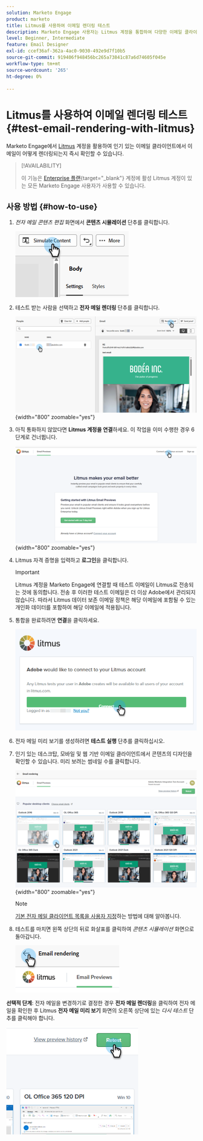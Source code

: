 ```yaml
---
solution: Marketo Engage
product: marketo
title: Litmus를 사용하여 이메일 렌더링 테스트
description: Marketo Engage 사용자는 Litmus 계정을 통합하여 다양한 이메일 클라이언트에서 콘텐츠 렌더링을 테스트할 수 있습니다.
level: Beginner, Intermediate
feature: Email Designer
exl-id: ccef36af-362a-4ac0-9030-492e9d7f10b5
source-git-commit: 919406f948456bc265a73841c87a6d74605f045e
workflow-type: tm+mt
source-wordcount: '265'
ht-degree: 0%

---
```


# Litmus를 사용하여 이메일 렌더링 테스트 {#test-email-rendering-with-litmus}

Marketo Engage에서 [Litmus](https://www.litmus.com/email-testing) 계정을 활용하여 인기 있는 이메일 클라이언트에서 이메일이 어떻게 렌더링되는지 즉시 확인할 수 있습니다.

>[!AVAILABILITY]
>
>이 기능은 [Enterprise 플랜](https://www.litmus.com/pricing/enterprise){target="_blank"} 계정에 활성 Litmus 계정이 있는 모든 Marketo Engage 사용자가 사용할 수 있습니다.

## 사용 방법 {#how-to-use}

1. _전자 메일 콘텐츠 편집_ 화면에서 **콘텐츠 시뮬레이션** 단추를 클릭합니다.

   ![](assets/test-email-rendering-with-litmus-1.png)

1. 테스트 받는 사람을 선택하고 **전자 메일 렌더링** 단추를 클릭합니다.

   ![](assets/test-email-rendering-with-litmus-2.png){width="800" zoomable="yes"}

1. 아직 통화하지 않았다면 **Litmus 계정을 연결**&#x200B;하세요. 이 작업을 이미 수행한 경우 6단계로 건너뜁니다.

   ![](assets/test-email-rendering-with-litmus-3.png){width="800" zoomable="yes"}

1. Litmus 자격 증명을 입력하고 **로그인**&#x200B;을 클릭합니다.

   >[!IMPORTANT]
   >
   >Litmus 계정을 Marketo Engage에 연결할 때 테스트 이메일이 Litmus로 전송되는 것에 동의합니다. 전송 후 이러한 테스트 이메일은 더 이상 Adobe에서 관리되지 않습니다. 따라서 Litmus 데이터 보존 이메일 정책은 해당 이메일에 포함될 수 있는 개인화 데이터를 포함하여 해당 이메일에 적용됩니다.

1. 통합을 완료하려면 **연결**&#x200B;을 클릭하세요.

   ![](assets/test-email-rendering-with-litmus-4.png)

1. 전자 메일 미리 보기를 생성하려면 **테스트 실행** 단추를 클릭하십시오.

1. 인기 있는 데스크탑, 모바일 및 웹 기반 이메일 클라이언트에서 콘텐츠의 디자인을 확인할 수 있습니다. 미리 보려는 썸네일 수를 클릭합니다.

   ![](assets/test-email-rendering-with-litmus-5.png){width="800" zoomable="yes"}

   >[!NOTE]
   >
   >[기본 전자 메일 클라이언트 목록을 사용자 지정](https://help.litmus.com/article/227-change-your-default-email-clients-list)하는 방법에 대해 알아봅니다.

1. 테스트를 마치면 왼쪽 상단의 뒤로 화살표를 클릭하여 _콘텐츠 시뮬레이션_ 화면으로 돌아갑니다.

   ![](assets/test-email-rendering-with-litmus-6.png)

**선택적 단계**: 전자 메일을 변경하기로 결정한 경우 **전자 메일 렌더링**&#x200B;을 클릭하여 전자 메일을 확인한 후 Litmus **전자 메일 미리 보기** 화면의 오른쪽 상단에 있는 _다시 테스트_ 단추를 클릭해야 합니다.

![](assets/test-email-rendering-with-litmus-7.png)
